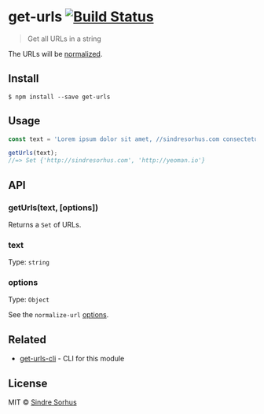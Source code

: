 # get-urls [![Build Status](https://travis-ci.org/sindresorhus/get-urls.svg?branch=master)](https://travis-ci.org/sindresorhus/get-urls)

> Get all URLs in a string

The URLs will be [normalized](https://github.com/sindresorhus/normalize-url).


## Install

```
$ npm install --save get-urls
```


## Usage

```js
const text = 'Lorem ipsum dolor sit amet, //sindresorhus.com consectetuer adipiscing http://yeoman.io elit.';

getUrls(text);
//=> Set {'http://sindresorhus.com', 'http://yeoman.io'}
```


## API

### getUrls(text, [options])

Returns a `Set` of URLs.

### text

Type: `string`

### options

Type: `Object`

See the `normalize-url` [options](https://github.com/sindresorhus/normalize-url#options).


## Related

- [get-urls-cli](https://github.com/sindresorhus/get-urls-cli) - CLI for this module


## License

MIT © [Sindre Sorhus](https://sindresorhus.com)
